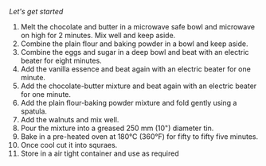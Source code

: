 _Let's get started_

1. Melt the chocolate and butter in a microwave safe bowl and microwave on high for 2 minutes. Mix well and keep aside.
2. Combine the plain flour and baking powder in a bowl and keep aside.
3. Combine the eggs and sugar in a deep bowl and beat with an electric beater for eight minutes.
4. Add the vanilla essence and beat again with an electric beater for one minute.
5. Add the chocolate-butter mixture and beat again with an electric beater for one minute.
6. Add the plain flour-baking powder mixture and fold gently using a spatula.
7. Add the walnuts and mix well.
8. Pour the mixture into a greased 250 mm (10") diameter tin.
9. Bake in a pre-heated oven at 180°C (360°F) for fifty to fifty five minutes.
10. Once cool cut it into squraes.
11. Store in a air tight container and use as required
